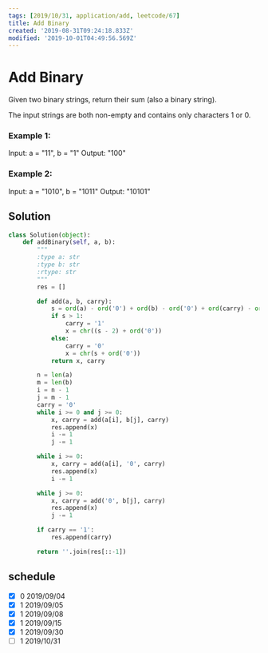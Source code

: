 ```yaml
---
tags: [2019/10/31, application/add, leetcode/67]
title: Add Binary
created: '2019-08-31T09:24:18.833Z'
modified: '2019-10-01T04:49:56.569Z'
---
```


# Add Binary

Given two binary strings, return their sum (also a binary string).

The input strings are both non-empty and contains only characters 1 or 0.

### Example 1:

Input: a = "11", b = "1"
Output: "100"

### Example 2:

Input: a = "1010", b = "1011"
Output: "10101"


## Solution

```python
class Solution(object):
    def addBinary(self, a, b):
        """
        :type a: str
        :type b: str
        :rtype: str
        """
        res = []

        def add(a, b, carry):
            s = ord(a) - ord('0') + ord(b) - ord('0') + ord(carry) - ord('0')
            if s > 1:
                carry = '1'
                x = chr((s - 2) + ord('0'))
            else:
                carry = '0'
                x = chr(s + ord('0'))
            return x, carry

        n = len(a)
        m = len(b)
        i = n - 1
        j = m - 1
        carry = '0'
        while i >= 0 and j >= 0:
            x, carry = add(a[i], b[j], carry)
            res.append(x)
            i -= 1
            j -= 1

        while i >= 0:
            x, carry = add(a[i], '0', carry)
            res.append(x)
            i -= 1

        while j >= 0:
            x, carry = add('0', b[j], carry)
            res.append(x)
            j -= 1

        if carry == '1':
            res.append(carry)

        return ''.join(res[::-1])
```

## schedule

* [x] 0 2019/09/04
* [x] 1 2019/09/05
* [x] 1 2019/09/08
* [x] 1 2019/09/15
* [x] 1 2019/09/30
* [ ] 1 2019/10/31
